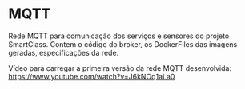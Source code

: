 # MQTT
Rede MQTT para comunicação dos serviços e sensores do projeto SmartClass. 
Contem o código do broker, os DockerFiles das imagens geradas, especificações da rede.

Vídeo para carregar a primeira versão da rede MQTT desenvolvida: https://www.youtube.com/watch?v=J6kNOq1aLa0
